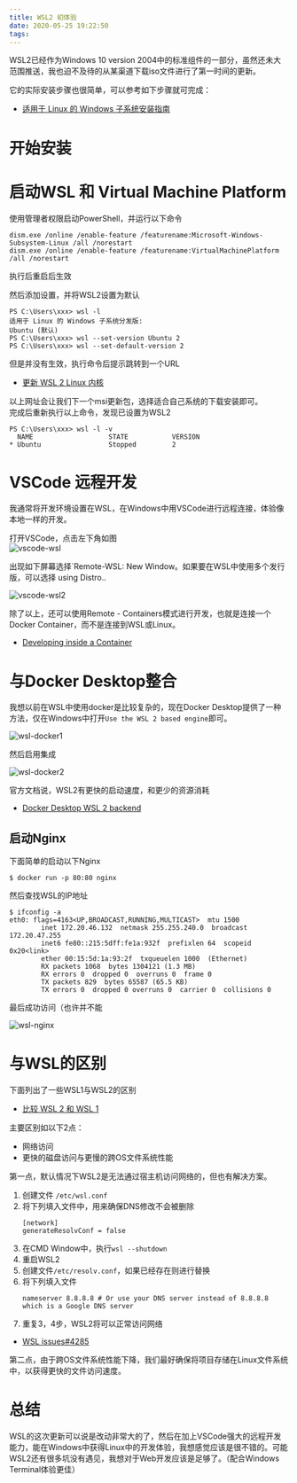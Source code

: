 ```yaml
---
title: WSL2 初体验
date: 2020-05-25 19:22:50
tags:
---
```

WSL2已经作为Windows 10 version 2004中的标准组件的一部分，虽然还未大范围推送，我也迫不及待的从某渠道下载iso文件进行了第一时间的更新。  
<!-- more -->
它的实际安装步骤也很简单，可以参考如下步骤就可完成：
* [适用于 Linux 的 Windows 子系统安装指南 ](https://docs.microsoft.com/zh-cn/windows/wsl/install-win10) 

# 开始安装
# 启动WSL 和 Virtual Machine Platform
使用管理者权限启动PowerShell，并运行以下命令
```
dism.exe /online /enable-feature /featurename:Microsoft-Windows-Subsystem-Linux /all /norestart
dism.exe /online /enable-feature /featurename:VirtualMachinePlatform /all /norestart
```
执行后重启后生效  

然后添加设置，并将WSL2设置为默认
```
PS C:\Users\xxx> wsl -l
适用于 Linux 的 Windows 子系统分发版:
Ubuntu (默认)
PS C:\Users\xxx> wsl --set-version Ubuntu 2
PS C:\Users\xxx> wsl --set-default-version 2
```
但是并没有生效，执行命令后提示跳转到一个URL  
* [更新 WSL 2 Linux 内核](https://docs.microsoft.com/zh-cn/windows/wsl/wsl2-kernel)  

以上网址会让我们下一个msi更新包，选择适合自己系统的下载安装即可。  
完成后重新执行以上命令，发现已设置为WSL2
```
PS C:\Users\xxx> wsl -l -v
  NAME                   STATE           VERSION
* Ubuntu                 Stopped         2
```
# VSCode 远程开发
我通常将开发环境设置在WSL，在Windows中用VSCode进行远程连接，体验像本地一样的开发。    

打开VSCode，点击左下角如图  
![vscode-wsl](https://cdn.jsdelivr.net/gh/GeeKaven/BlogAssets@master/img/vscode-wsl.png)  

出现如下屏幕选择`Remote-WSL: New Window。如果要在WSL中使用多个发行版，可以选择 using Distro..  

![vscode-wsl2](https://cdn.jsdelivr.net/gh/GeeKaven/BlogAssets@master/img/vscode-wsl2.png)  

除了以上，还可以使用Remote - Containers模式进行开发，也就是连接一个Docker Container，而不是连接到WSL或Linux。
* [Developing inside a Container](https://code.visualstudio.com/docs/remote/containers)

# 与Docker Desktop整合
我想以前在WSL中使用docker是比较复杂的，现在Docker Desktop提供了一种方法，仅在Windows中打开`Use the WSL 2 based engine`即可。  

![wsl-docker1](https://cdn.jsdelivr.net/gh/GeeKaven/BlogAssets@master/img/wsl-docker1.png)  

然后启用集成  

![wsl-docker2](https://cdn.jsdelivr.net/gh/GeeKaven/BlogAssets@master/img/wsl-docker2.png)

官方文档说，WSL2有更快的启动速度，和更少的资源消耗  

* [Docker Desktop WSL 2 backend](https://docs.docker.com/docker-for-windows/wsl/)
## 启动Nginx
下面简单的启动以下Nginx
```
$ docker run -p 80:80 nginx
```
然后查找WSL的IP地址
```
$ ifconfig -a
eth0: flags=4163<UP,BROADCAST,RUNNING,MULTICAST>  mtu 1500
        inet 172.20.46.132  netmask 255.255.240.0  broadcast 172.20.47.255
        inet6 fe80::215:5dff:fe1a:932f  prefixlen 64  scopeid 0x20<link>
        ether 00:15:5d:1a:93:2f  txqueuelen 1000  (Ethernet)
        RX packets 1068  bytes 1304121 (1.3 MB)
        RX errors 0  dropped 0  overruns 0  frame 0
        TX packets 829  bytes 65587 (65.5 KB)
        TX errors 0  dropped 0 overruns 0  carrier 0  collisions 0
```
最后成功访问（也许并不能  

![wsl-nginx](https://cdn.jsdelivr.net/gh/GeeKaven/BlogAssets@master/img/wsl-nginx.png)
# 与WSL的区别
下面列出了一些WSL1与WSL2的区别
* [比较 WSL 2 和 WSL 1](https://docs.microsoft.com/zh-cn/windows/wsl/compare-versions)  
  
主要区别如以下2点：
* 网络访问
* 更快的磁盘访问与更慢的跨OS文件系统性能  
  
第一点，默认情况下WSL2是无法通过宿主机访问网络的，但也有解决方案。
1. 创建文件 `/etc/wsl.conf`
2. 将下列填入文件中，用来确保DNS修改不会被删除
   ```
   [network]
   generateResolvConf = false
   ```
3. 在CMD Window中，执行`wsl --shutdown`
4. 重启WSL2
5. 创建文件`/etc/resolv.conf`，如果已经存在则进行替换
6. 将下列填入文件
   ```
   nameserver 8.8.8.8 # Or use your DNS server instead of 8.8.8.8 which is a Google DNS server
   ```
7. 重复3，4步，WSL2将可以正常访问网络  
   
* [WSL issues#4285](https://github.com/microsoft/WSL/issues/4285#issuecomment-522201021)

第二点，由于跨OS文件系统性能下降，我们最好确保将项目存储在Linux文件系统中，以获得更快的文件访问速度。
# 总结  
WSL的这次更新可以说是改动非常大的了，然后在加上VSCode强大的远程开发能力，能在Windows中获得Linux中的开发体验，我想感觉应该是很不错的。可能WSL2还有很多坑没有遇见，我想对于Web开发应该是足够了。（配合Windows Terminal体验更佳）

